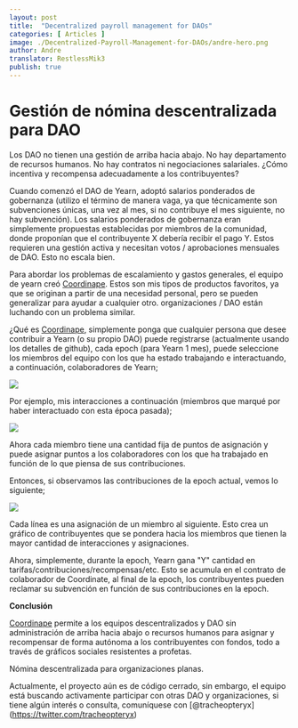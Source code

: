 ```yaml
---
layout: post
title:  "Decentralized payroll management for DAOs"
categories: [ Articles ]
image: ./Decentralized-Payroll-Management-for-DAOs/andre-hero.png
author: Andre
translator: RestlessMik3
publish: true
---
```


# Gestión de nómina descentralizada para DAO

Los DAO no tienen una gestión de arriba hacia abajo. No hay departamento de recursos humanos. No hay contratos ni negociaciones salariales. ¿Cómo incentiva y recompensa adecuadamente a los contribuyentes?

Cuando comenzó el DAO de Yearn, adoptó salarios ponderados de gobernanza (utilizo el término de manera vaga, ya que técnicamente son subvenciones únicas, una vez al mes, si no contribuye el mes siguiente, no hay subvención). Los salarios ponderados de gobernanza eran simplemente propuestas establecidas por miembros de la comunidad, donde proponían que el contribuyente X debería recibir el pago Y. Estos requieren una gestión activa y necesitan votos / aprobaciones mensuales de DAO. Esto no escala bien.

Para abordar los problemas de escalamiento y gastos generales, el equipo de yearn creó [Coordinape](https://coordinape.com/). Estos son mis tipos de productos favoritos, ya que se originan a partir de una necesidad personal, pero se pueden generalizar para ayudar a cualquier otro. organizaciones / DAO están luchando con un problema similar.

¿Qué es [Coordinape](https://coordinape.com/), simplemente ponga que cualquier persona que desee contribuir a Yearn (o su propio DAO) puede registrarse (actualmente usando los detalles de github), cada epoch (para Yearn 1 mes), puede seleccione los miembros del equipo con los que ha estado trabajando e interactuando, a continuación, colaboradores de Yearn;

![](1.jpg)

Por ejemplo, mis interacciones a continuación (miembros que marqué por haber interactuado con esta época pasada);

![](2.jpg)

Ahora cada miembro tiene una cantidad fija de puntos de asignación y puede asignar puntos a los colaboradores con los que ha trabajado en función de lo que piensa de sus contribuciones.

Entonces, si observamos las contribuciones de la epoch actual, vemos lo siguiente;

![](3.jpg)

Cada línea es una asignación de un miembro al siguiente. Esto crea un gráfico de contribuyentes que se pondera hacia los miembros que tienen la mayor cantidad de interacciones y asignaciones.

Ahora, simplemente, durante la epoch, Yearn gana "Y" cantidad en tarifas/contribuciones/recompensas/etc. Esto se acumula en el contrato de colaborador de Coordinate, al final de la epoch, los contribuyentes pueden reclamar su subvención en función de sus contribuciones en la epoch.

**Conclusión**

[Coordinape](https://coordinape.com/) permite a los equipos descentralizados y DAO sin administración de arriba hacia abajo o recursos humanos para asignar y recompensar de forma autónoma a los contribuyentes con fondos, todo a través de gráficos sociales resistentes a profetas.

Nómina descentralizada para organizaciones planas.

Actualmente, el proyecto aún es de código cerrado, sin embargo, el equipo está buscando activamente participar con otras DAO y organizaciones, si tiene algún interés o consulta, comuníquese con [@tracheopteryx] (https://twitter.com/tracheopteryx)

